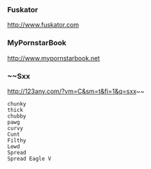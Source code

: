 ### Fuskator
http://www.fuskator.com
### MyPornstarBook
http://www.mypornstarbook.net
### ~~Sxx
http://123any.com/?vm=C&sm=t&fi=1&q=sxx~~
```
chunky
thick
chubby
pawg
curvy
Cunt
Filthy
Lewd
Spread
Spread Eagle V
